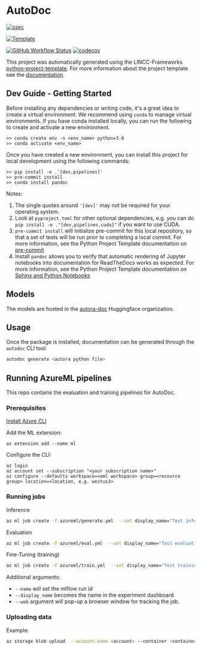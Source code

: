 # AutoDoc

[![ssec](https://img.shields.io/badge/SSEC-Project-purple?logo=data:image/png;base64,iVBORw0KGgoAAAANSUhEUgAAAA0AAAAOCAQAAABedl5ZAAAACXBIWXMAAAHKAAABygHMtnUxAAAAGXRFWHRTb2Z0d2FyZQB3d3cuaW5rc2NhcGUub3Jnm+48GgAAAMNJREFUGBltwcEqwwEcAOAfc1F2sNsOTqSlNUopSv5jW1YzHHYY/6YtLa1Jy4mbl3Bz8QIeyKM4fMaUxr4vZnEpjWnmLMSYCysxTcddhF25+EvJia5hhCudULAePyRalvUteXIfBgYxJufRuaKuprKsbDjVUrUj40FNQ11PTzEmrCmrevPhRcVQai8m1PRVvOPZgX2JttWYsGhD3atbHWcyUqX4oqDtJkJiJHUYv+R1JbaNHJmP/+Q1HLu2GbNoSm3Ft0+Y1YMdPSTSwQAAAABJRU5ErkJggg==&style=plastic)](https://escience.washington.edu/software-engineering/ssec/)

[![Template](https://img.shields.io/badge/Template-LINCC%20Frameworks%20Python%20Project%20Template-brightgreen)](https://lincc-ppt.readthedocs.io/en/latest/)

<!-- [![PyPI](https://img.shields.io/pypi/v/autora-doc?color=blue&logo=pypi&logoColor=white)](https://pypi.org/project/autora-doc/) -->


[![GitHub Workflow Status](https://github.com/autoresearch/autodoc/actions/workflows/smoke-test.yml/badge.svg)](https://github.com/AutoResearch/autodoc/actions/workflows/smoke-test.yml)
[![codecov](https://codecov.io/gh/AutoResearch/autodoc/branch/main/graph/badge.svg)](https://codecov.io/gh/AutoResearch/autodoc)
<!-- [![Read the Docs](https://img.shields.io/readthedocs/autora-doc)](https://autora-doc.readthedocs.io/) -->

This project was automatically generated using the LINCC-Frameworks
[python-project-template](https://github.com/lincc-frameworks/python-project-template). For more information about the project template see the
[documentation](https://lincc-ppt.readthedocs.io/en/latest/).

## Dev Guide - Getting Started

Before installing any dependencies or writing code, it's a great idea to create a
virtual environment. We recommend using `conda` to manage virtual
environments. If you have conda installed locally, you can run the following to
create and activate a new environment.

```
>> conda create env -n <env_name> python=3.8
>> conda activate <env_name>
```

Once you have created a new environment, you can install this project for local
development using the following commands:

```
>> pip install -e .'[dev,pipelines]'
>> pre-commit install
>> conda install pandoc
```

Notes:
1) The single quotes around `'[dev]'` may not be required for your operating system.
3) Look at `pyproject.toml` for other optional dependencies, e.g. you can do `pip install -e ."[dev,pipelines,cuda]"` if you want to use CUDA.
2) `pre-commit install` will initialize pre-commit for this local repository, so
   that a set of tests will be run prior to completing a local commit. For more
   information, see the Python Project Template documentation on
   [pre-commit](https://lincc-ppt.readthedocs.io/en/latest/practices/precommit.html)
3) Install `pandoc` allows you to verify that automatic rendering of Jupyter notebooks
   into documentation for ReadTheDocs works as expected. For more information, see
   the Python Project Template documentation on
   [Sphinx and Python Notebooks](https://lincc-ppt.readthedocs.io/en/latest/practices/sphinx.html#python-notebooks)

## Models

The models are hosted in the [autora-doc](https://huggingface.co/autora-doc) Huggingface organization.

## Usage

Once the package is installed, documentation can be generated through the `autodoc` CLI tool:

```sh
autodoc generate <autora python file>
```

## Running AzureML pipelines

This repo contains the evaluation and training pipelines for AutoDoc.

### Prerequisites

[Install Azure CLI](https://learn.microsoft.com/en-us/cli/azure/install-azure-cli)

Add the ML extension:
```
az extension add --name ml
```

Configure the CLI:

```
az login
az account set --subscription "<your subscription name>"
az configure --defaults workspace=<aml workspace> group=<resource group> location=<location, e.g. westus3>
```


### Running jobs

Inference
```sh
az ml job create -f azureml/generate.yml  --set display_name="Test inference job"
```

Evaluation
```sh
az ml job create -f azureml/eval.yml  --set display_name="Test evaluation job"
```

Fine-Tuning (training)
```sh
az ml job create -f azureml/train.yml  --set display_name="Test training job"
```

Additional arguments:
- `--name` will set the mlflow run id
- `--display_name` becomes the name in the experiment dashboard
- `--web` argument will pop-up a browser window for tracking the job.


### Uploading data

Example:
```sh
az storage blob upload  --account-name <account> --container <container>> --file data/data.jsonl -n data/sweetpea/data.jsonl
 ```
